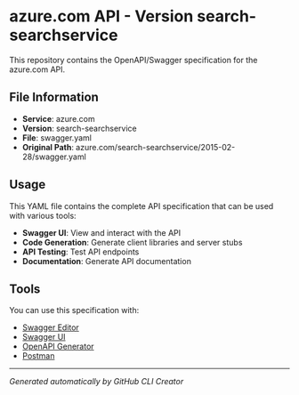 # azure.com API - Version search-searchservice

This repository contains the OpenAPI/Swagger specification for the azure.com API.

## File Information

- **Service**: azure.com
- **Version**: search-searchservice
- **File**: swagger.yaml
- **Original Path**: azure.com/search-searchservice/2015-02-28/swagger.yaml

## Usage

This YAML file contains the complete API specification that can be used with various tools:

- **Swagger UI**: View and interact with the API
- **Code Generation**: Generate client libraries and server stubs
- **API Testing**: Test API endpoints
- **Documentation**: Generate API documentation

## Tools

You can use this specification with:

- [Swagger Editor](https://editor.swagger.io/)
- [Swagger UI](https://swagger.io/tools/swagger-ui/)
- [OpenAPI Generator](https://openapi-generator.tech/)
- [Postman](https://www.postman.com/)

---

*Generated automatically by GitHub CLI Creator*
